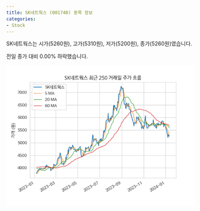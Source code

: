 ```yaml
---
title: SK네트웍스 (001740) 종목 정보
categories:
- Stock
---
```


SK네트웍스는 시가(5260원), 고가(5310원), 저가(5200원), 종가(5260원)였습니다.

전일 종가 대비 0.00% 하락했습니다.

<!-- more -->

![001740](/assets/stock_images/001740.png)